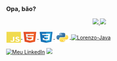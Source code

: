 ### Opa, bão? <img src="https://cdn.icon-icons.com/icons2/1447/PNG/512/32432hotbeverage_98916.png" alt="" width="30">

<div align="center">
  <a href="https://github.com/Lorenzo-Lopes">
  <img height="150em" src="https://github-readme-stats.vercel.app/api?username=Lorenzo-Lopes&show_icons=true&theme=aura_dark&include_all_commits=true&count_private=true"/>
  <img height="150em" src="https://github-readme-stats.vercel.app/api/top-langs/?username=Lorenzo-Lopes&layout=compact&langs_count=7&theme=aura_dark"/>
</div>
  
  <div style="display: inline_block"><br>
  <img align="center" alt="Lorenzo-Js" height="30" width="40" src="https://raw.githubusercontent.com/devicons/devicon/master/icons/javascript/javascript-plain.svg">
  <img align="center" alt="Lorenzo-HTML" height="30" width="40" src="https://raw.githubusercontent.com/devicons/devicon/master/icons/html5/html5-original.svg">
  <img align="center" alt="Lorenzo-CSS" height="30" width="40" src="https://raw.githubusercontent.com/devicons/devicon/master/icons/css3/css3-original.svg">
  <img align="center" alt="Lorenzo-Python" height="30" width="40" src="https://raw.githubusercontent.com/devicons/devicon/master/icons/python/python-original.svg">
  <img align="center" alt="Lorenzo-Java" height="50" width="40" backgroud="#ffffff" src="https://cdn.jsdelivr.net/gh/devicons/devicon/icons/java/java-original-wordmark.svg" />
</div>
   
<div>
   

  <a href="https://www.linkedin.com/in/lorenzolopes/"><img src="https://img.shields.io/badge/LinkedIn-0077B5?style=for-the-badge&logo=linkedin&logoColor=white" alt="Meu LinkedIn" border="0"></a>
  <a href="https://www.instagram.com/_lorenzocosta" target="_blank"><img src="https://img.shields.io/badge/-Instagram-%23E4405F?style=for-the-badge&logo=instagram&logoColor=white" target="_blank"></a>

    
 

  
 
</div>   
  
